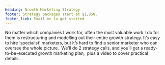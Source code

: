 ```yaml
---
heading: Growth Marketing Strategy
footer: Strategy packages start at $1,850.
footer_link: Email me to get started
---
```


No matter which companies I work for, often the most valuable work I do for them is restructuring and modelling out their entire growth strategy. It’s easy to hire ‘specialist’ marketers, but it’s hard to find a senior marketer who can oversee the whole picture.  We’ll do 2 strategy calls, and you’ll get a ready-to-be-executed growth marketing plan,  plus a video to cover practical details.
